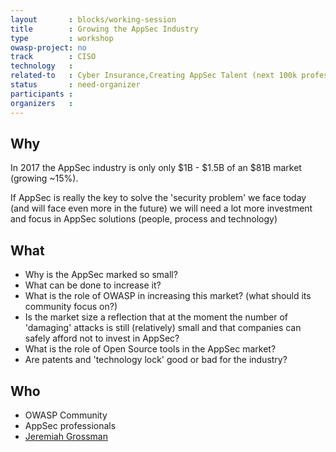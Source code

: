 ```yaml
---
layout       : blocks/working-session
title        : Growing the AppSec Industry
type         : workshop
owasp-project: no
track        : CISO
technology   :
related-to   : Cyber Insurance,Creating AppSec Talent (next 100k professionals)
status       : need-organizer
participants :
organizers   :
---
```


## Why

In 2017 the AppSec industry is only only $1B - $1.5B of an $81B market (growing ~15%).

If AppSec is really the key to solve the 'security problem' we face today (and will face even more in the future) we will need a lot more
investment and focus in AppSec solutions (people, process and technology)

## What

 - Why is the AppSec marked so small?
 - What can be done to increase it?
 - What is the role of OWASP in increasing this market? (what should its community focus on?)
 - Is the market size a reflection that at the moment the number of 'damaging' attacks is still (relatively) small and that companies can safely afford not to invest in AppSec?
 - What is the role of Open Source tools in the AppSec market?
 - Are patents and 'technology lock' good or bad for the industry?

## Who

 - OWASP Community
 - AppSec professionals
 - [Jeremiah Grossman](https://twitter.com/jeremiahg)